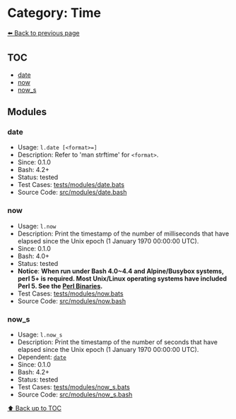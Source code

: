 # Category: Time

[⬅️ Back to previous page](./README.md)

## TOC

- [date](#date)
- [now](#now)
- [now_s](#now_s)

## Modules

### date

- Usage: `l.date [<format>=]`
- Description: Refer to 'man strftime' for `<format>`.
- Since: 0.1.0
- Bash: 4.2+
- Status: tested
- Test Cases: [tests/modules/date.bats](../../tests/modules/date.bats)
- Source Code: [src/modules/date.bash](../../src/modules/date.bash)

### now

- Usage: `l.now`
- Description: Print the timestamp of the number of milliseconds that have elapsed since the Unix epoch (1 January 1970 00:00:00 UTC).
- Since: 0.1.0
- Bash: 4.0+
- Status: tested
- **Notice**: **When run under Bash 4.0~4.4 and Alpine/Busybox systems, perl 5+ is required. Most Unix/Linux operating systems have included Perl 5. See the [Perl Binaries](https://www.cpan.org/ports/binaries.html).**
- Test Cases: [tests/modules/now.bats](../../tests/modules/now.bats)
- Source Code: [src/modules/now.bash](../../src/modules/now.bash)

### now_s

- Usage: `l.now_s`
- Description: Print the timestamp of the number of seconds that have elapsed since the Unix epoch (1 January 1970 00:00:00 UTC).
- Dependent: [`date`](./time.md#date)
- Since: 0.1.0
- Bash: 4.2+
- Status: tested
- Test Cases: [tests/modules/now_s.bats](../../tests/modules/now_s.bats)
- Source Code: [src/modules/now_s.bash](../../src/modules/now_s.bash)

[⬆️ Back up to TOC](#toc)
